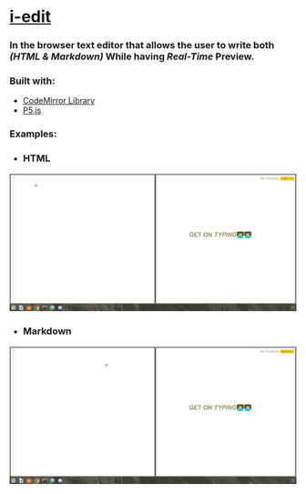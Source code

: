 # [__i-edit__](https://omartahoun.github.io/iedit/)
### In the browser text editor that allows the user to write both *(HTML & Markdown)* While having *__Real-Time__*  Preview.

### Built with:
  - [CodeMirror Library](https://codemirror.net)
  - [P5.js](https://p5js.org)

### Examples:

- ### HTML
![](html-example.gif)

- ### Markdown
![](md-example.gif)
